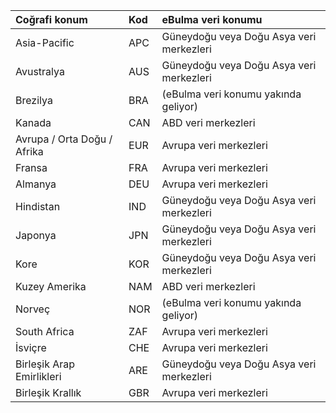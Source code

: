 
|  Coğrafi konum               |  Kod  |  eBulma veri konumu        |
|:----------------------------|:-------|:---------------------------------|
|Asia-Pacific                 |APC     |Güneydoğu veya Doğu Asya veri merkezleri|
|Avustralya                    |AUS     |Güneydoğu veya Doğu Asya veri merkezleri|
|Brezilya                       |BRA     |(eBulma veri konumu yakında geliyor)|
|Kanada                       |CAN     |ABD veri merkezleri                    |
|Avrupa / Orta Doğu / Afrika|EUR     |Avrupa veri merkezleri                |
|Fransa                       |FRA     |Avrupa veri merkezleri                |
|Almanya                      |DEU     |Avrupa veri merkezleri                |
|Hindistan                        |IND     |Güneydoğu veya Doğu Asya veri merkezleri|
|Japonya                        |JPN     |Güneydoğu veya Doğu Asya veri merkezleri|
|Kore                        |KOR     |Güneydoğu veya Doğu Asya veri merkezleri|
|Kuzey Amerika                |NAM     |ABD veri merkezleri                    |
|Norveç                       |NOR     |(eBulma veri konumu yakında geliyor)|
|South Africa                 |ZAF     |Avrupa veri merkezleri                |
|İsviçre                  |CHE     |Avrupa veri merkezleri                |
|Birleşik Arap Emirlikleri         |ARE     |Güneydoğu veya Doğu Asya veri merkezleri|
|Birleşik Krallık               |GBR     |Avrupa veri merkezleri                |

